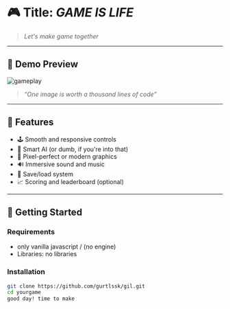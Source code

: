 # 🎮 Title: _GAME IS LIFE_  
> _Let's make game together_

---

## 🌟 Demo Preview
![gameplay](..)
> _“One image is worth a thousand lines of code”_

---

## 📜 Features
- 🕹️ Smooth and responsive controls  
- 🧠 Smart AI (or dumb, if you're into that)  
- 🎨 Pixel-perfect or modern graphics  
- 🔊 Immersive sound and music  
- 💾 Save/load system  
- 📈 Scoring and leaderboard (optional)

---

## 🚀 Getting Started

### Requirements
- only vanilla javascript / (no engine)
- Libraries: no libraries

### Installation

```bash
git clone https://github.com/gurtlssk/gil.git
cd yourgame
good day! time to make
